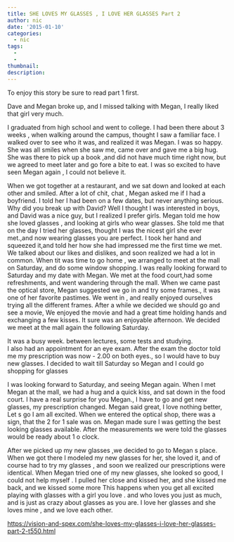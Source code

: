 ```yaml
---
title: SHE LOVES MY GLASSES , I LOVE HER GLASSES Part 2
author: nic
date: '2015-01-10'
categories:
  - nic
tags:
  - 
  - 
thumbnail: 
description: 
---
```


To enjoy this story be sure to read part  1 first.

Dave and Megan broke up, and I missed talking with Megan, I really liked that girl very  much.

I graduated from high school and went to college.
I had been there about 3 weeks , when walking around the campus, thought I saw a familiar face. I walked over to see who it was, and realized it was Megan. I was so happy.
She was all smiles when she saw me, came over and gave me a big hug.
She was there to pick up a book ,and did not have much time right now, but we agreed to meet later and go fore a bite to eat.
I was so excited to have seen Megan again , I could not believe it.

When we got together at a restaurant, and we sat down and looked at each other and smiled.
After a lot of chit, chat , Megan asked me if I had a boyfriend.
I told her I had been on a few dates, but never anything serious.
Why did you break up with David?
Well I thought I was interested in boys, and David was a nice guy, but I realized I prefer girls.
Megan told me how she loved glasses , and looking at girls who wear glasses.
She told me that on the day I tried her glasses, thought I was the nicest girl she ever met.,and now wearing glasses you are perfect.
I took her hand and squeezed it,and told her how she had impressed me the first time we met.
We talked about our likes and dislikes, and soon realized we had a lot in common.
When tit was time to go home , we arranged to meet at the mall on Saturday, and do some window shopping.
I was really looking forward to Saturday and my date with Megan.
We met at the food court,had some refreshments, and went wandering through the mall.
When we came past the optical store, Megan suggested we go in and try some frames., it was one of her favorite pastimes.
We went in , and really  enjoyed ourselves trying all the different frames.
After a while we decided  we should go and see a movie,
We enjoyed the movie and had a great time holding hands and exchanging a few kisses.
It sure was an enjoyable afternoon.
We decided we meet at the mall again the following Saturday.

It was a busy week. between lectures, some tests and studying.  
I also had an appointment for an eye exam.
After the exam the doctor told me my prescription was now - 2.00 on  both eyes., so I would have to buy new glasses.
I decided to wait till Saturday so Megan and I could go shopping for glasses

I was looking forward to Saturday, and seeing Megan again.
When I met Megan at the mall, we had a hug and a quick kiss, and sat down in the food court. 
I have a real surprise for you Megan., I have to go and get new glasses, my prescription changed.
Megan said great, I love nothing better, Let s go I am all excited.
When we entered the optical shop, there was a sign, that the 2 for 1 sale was on.
Megan made sure I was getting the best looking glasses available.
After the measurements we were told the glasses would be ready about 1 o clock.

After we picked up my new glasses ,we decided to go to Megan s place.
When we got there I modeled my new glasses for her, she loved it, and of course had to try my
glasses , and soon we realized our prescriptions were identical.
When Megan tried one of my new glasses, she looked so good, I could not help myself .
I pulled her close and kissed her, and she kissed me back, and we kissed some more 
This happens when you get all excited playing with glasses with a girl you love .
and who loves you just as much, and is just as crazy about glasses as you are.
I love her glasses and she loves mine , and we love each other.

https://vision-and-spex.com/she-loves-my-glasses-i-love-her-glasses-part-2-t550.html
